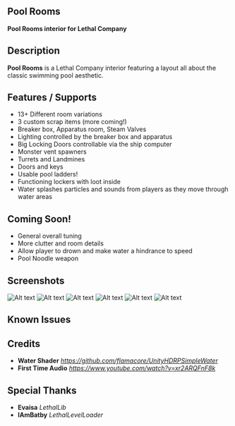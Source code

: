 **Pool Rooms**
--

**Pool Rooms interior for Lethal Company**

**Description**
--

**Pool Rooms** is a Lethal Company interior featuring a layout all about the classic swimming pool aesthetic.

**Features / Supports**
--
* 13+ Different room variations
* 3 custom scrap items (more coming!)
* Breaker box, Apparatus room, Steam Valves
* Lighting controlled by the breaker box and apparatus
* Big Locking Doors controllable via the ship computer
* Monster vent spawners
* Turrets and Landmines
* Doors and keys
* Usable pool ladders!
* Functioning lockers with loot inside
* Water splashes particles and sounds from players as they move through water areas

**Coming Soon!**
--
* General overall tuning
* More clutter and room details
* Allow player to drown and make water a hindrance to speed
* Pool Noodle weapon

**Screenshots**
--
![Alt text](https://github.com/rfsheffer/PoolRooms/blob/main/Screenshots/shot1.jpg?raw=true "Shot 1")
![Alt text](https://github.com/rfsheffer/PoolRooms/blob/main/Screenshots/shot2.jpg?raw=true "Shot 2")
![Alt text](https://github.com/rfsheffer/PoolRooms/blob/main/Screenshots/shot3.jpg?raw=true "Shot 3")
![Alt text](https://github.com/rfsheffer/PoolRooms/blob/main/Screenshots/shot4.jpg?raw=true "Shot 4")
![Alt text](https://github.com/rfsheffer/PoolRooms/blob/main/Screenshots/shot5.jpg?raw=true "Shot 5")
![Alt text](https://github.com/rfsheffer/PoolRooms/blob/main/Screenshots/shot6.jpg?raw=true "Shot 6")

**Known Issues**
--

  
**Credits**
--
* **Water Shader** *https://github.com/flamacore/UnityHDRPSimpleWater*
* **First Time Audio** *https://www.youtube.com/watch?v=xr2ARQFnF8k*

**Special Thanks**
--
* **Evaisa** *LethalLib*
* **IAmBatby** *LethalLevelLoader*

